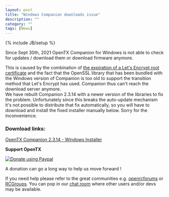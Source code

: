 ```yaml
---
layout: post
title: "Windows Companion downloads issue"
description: ""
category: ""
tags: [News]
---
```

{% include JB/setup %}

Since Sept 30th, 2021 OpenTX Companion for Windows is not able to check for updates / download them or download firmware anymore.  

This is caused by the combination of [the expiration of a Let's Encrypt root certificate](https://letsencrypt.org/docs/dst-root-ca-x3-expiration-september-2021/) and the fact that the OpenSSL library that has been bundled with the Windows version of Companion is too old to support the transition method that Let's Encrypt has used. Companion thus can't reach the download server anymore.  
We have rebuilt Companion 2.3.14 with a newer version of the libraries to fix the problem. Unfortunately since this breaks the auto-update mechanism it's not possible to distribute that fix automatically, so you will have to download and install the fixed installer manually below. Sorry for the inconvenience.  

### Download links:  

[OpenTX Companion 2.3.14  - Windows Installer](https://downloads.open-tx.org/2.3/release/companion/windows/companion-windows-2.3.14.exe)  


**Support OpenTX**

<a href="https://www.paypal.com/cgi-bin/webscr?cmd=_s-xclick&amp;hosted_button_id=DJ9MASSKVW8WN" rel="nofollow"><img src="https://camo.githubusercontent.com/11b2f47d7b4af17ef3a803f57c37de3ac82ac039/68747470733a2f2f696d672e736869656c64732e696f2f62616467652f70617970616c2d646f6e6174652d79656c6c6f772e737667" alt="Donate using Paypal" data-canonical-src="https://img.shields.io/badge/paypal-donate-yellow.svg" style="max-width:100%;"></a>

A donation can go a long way to help us move forward !  

If you need help please refer to the great communities e.g. [openrcforums](http://openrcforums.com/forum/viewforum.php?f=45) or [RCGroups](https://www.rcgroups.com/forums/showthread.php?3395177-Official-OpenTX-version-2-3-Discussion-Thread). You can pop in our [chat room](https://discord.gg/CZCwVx2) where other users and/or devs may be available.
